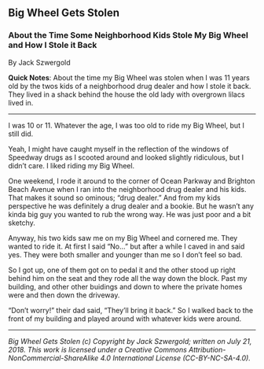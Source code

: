 ## Big Wheel Gets Stolen
### About the Time Some Neighborhood Kids Stole My Big Wheel and How I Stole it Back

By Jack Szwergold

**Quick Notes**: About the time my Big Wheel was stolen when I was 11 years old by the twos kids of a neighborhood drug dealer and how I stole it back. They lived in a shack behind the house the old lady with overgrown lilacs lived in.

***

I was 10 or 11. Whatever the age, I was too old to ride my Big Wheel, but I still did.

Yeah, I might have caught myself in the reflection of the windows of Speedway drugs as I scooted around and looked slightly ridiculous, but I didn’t care. I liked riding my Big Wheel.

One weekend, I rode it around to the corner of Ocean Parkway and Brighton Beach Avenue when I ran into the neighborhood drug dealer and his kids. That makes it sound so ominous; “drug dealer.” And from my kids perspective he was definitely a drug dealer and a bookie. But he wasn’t any kinda big guy you wanted to rub the wrong way. He was just poor and a bit sketchy.

Anyway, his two kids saw me on my Big Wheel and cornered me. They wanted to ride it. At first I said “No…” but after a while I caved in and said yes. They were both smaller and younger than me so I don’t feel so bad.

So I got up, one of them got on to pedal it and the other stood up right behind him on the seat and they rode all the way down the block. Past my building, and other other buidings and down to where the private homes were and then down the driveway.

“Don’t worry!” their dad said, “They’ll bring it back.” So I walked back to the front of my building and played around with whatever kids were around.

***

*Big Wheel Gets Stolen (c) Copyright by Jack Szwergold; written on July 21, 2018. This work is licensed under a Creative Commons Attribution-NonCommercial-ShareAlike 4.0 International License (CC-BY-NC-SA-4.0).*